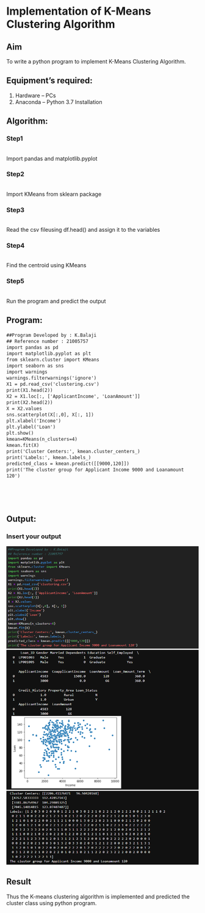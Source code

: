# Implementation of K-Means Clustering Algorithm
## Aim
To write a python program to implement K-Means Clustering Algorithm.
## Equipment’s required:
1.	Hardware – PCs
2.	Anaconda – Python 3.7 Installation

## Algorithm:

### Step1
<br>Import pandas and matplotlib.pyplot

### Step2
<br>Import KMeans from sklearn package

### Step3
<br>Read the csv fileusing df.head() and assign it to the variables

### Step4
<br>Find the centroid using KMeans

### Step5
<br>Run the program and predict the output

## Program:
```
##Program Developed by : K.Balaji
## Reference number : 21005757
import pandas as pd
import matplotlib.pyplot as plt
from sklearn.cluster import KMeans
import seaborn as sns
import warnings
warnings.filterwarnings('ignore')
X1 = pd.read_csv('clustering.csv')
print(X1.head(2))
X2 = X1.loc[:, ['ApplicantIncome', 'LoanAmount']]
print(X2.head(2))
X = X2.values
sns.scatterplot(X[:,0], X[:, 1])
plt.xlabel('Income')
plt.ylabel('Loan')
plt.show()
kmean=KMeans(n_clusters=4)
kmean.fit(X)
print('Cluster Centers:', kmean.cluster_centers_)
print('Labels:', kmean.labels_)
predicted_class = kmean.predict([[9000,120]])
print('The cluster group for Applicant Income 9000 and Loanamount 120')





```
## Output:

### Insert your output
![output](./1.png)
![output](./2.png)
![output](./3.png)
<br>

## Result
Thus the K-means clustering algorithm is implemented and predicted the cluster class using python program.